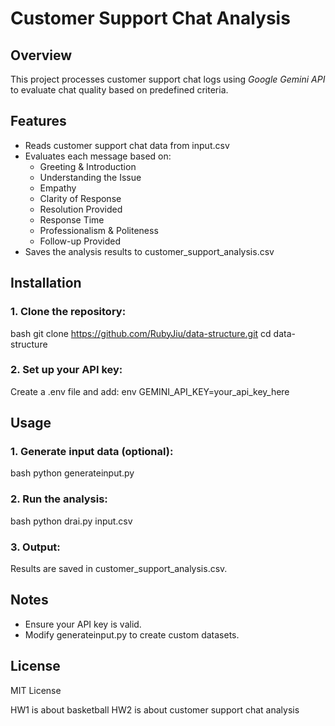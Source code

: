 # Customer Support Chat Analysis

## Overview
This project processes customer support chat logs using *Google Gemini API* to evaluate chat quality based on predefined criteria.

## Features
- Reads customer support chat data from input.csv
- Evaluates each message based on:
  - Greeting & Introduction
  - Understanding the Issue
  - Empathy
  - Clarity of Response
  - Resolution Provided
  - Response Time
  - Professionalism & Politeness
  - Follow-up Provided
- Saves the analysis results to customer_support_analysis.csv

## Installation
### 1. Clone the repository:
bash
 git clone https://github.com/RubyJiu/data-structure.git
 cd data-structure

### 2. Set up your API key:
Create a .env file and add:
env
GEMINI_API_KEY=your_api_key_here


## Usage
### 1. Generate input data (optional):
bash
python generateinput.py

### 2. Run the analysis:
bash
python drai.py input.csv

### 3. Output:
Results are saved in customer_support_analysis.csv.

## Notes
- Ensure your API key is valid.
- Modify generateinput.py to create custom datasets.

## License
MIT License

HW1 is about basketball
HW2 is about customer support chat analysis
